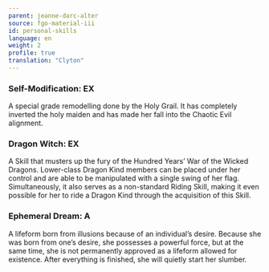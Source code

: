 ```yaml
---
parent: jeanne-darc-alter
source: fgo-material-iii
id: personal-skills
language: en
weight: 2
profile: true
translation: "Clyton"
---
```


### Self-Modification: EX

A special grade remodelling done by the Holy Grail. It has completely inverted the holy maiden and has made her fall into the Chaotic Evil alignment.

### Dragon Witch: EX

A Skill that musters up the fury of the Hundred Years’ War of the Wicked Dragons. Lower-class Dragon Kind members can be placed under her control and are able to be manipulated with a single swing of her flag. Simultaneously, it also serves as a non-standard Riding Skill, making it even possible for her to ride a Dragon Kind through the acquisition of this Skill.

### Ephemeral Dream: A

A lifeform born from illusions because of an individual’s desire. Because she was born from one’s desire, she possesses a powerful force, but at the same time, she is not permanently approved as a lifeform allowed for existence. After everything is finished, she will quietly start her slumber.
